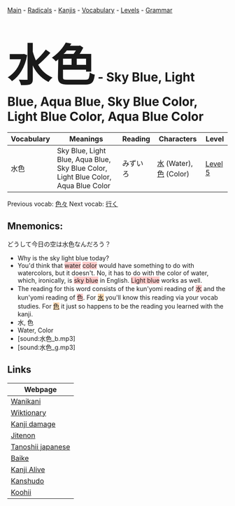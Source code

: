 <style> bigfont {font-size: 100px}</style>
[Main](../README.md) -
[Radicals](../radicals.md) -
[Kanjis](../kanjis.md) -
[Vocabulary](../vocabulary.md) -
[Levels](../levels.md) -
[Grammar](../grammar.md)
# <bigfont> 水色</bigfont> - Sky Blue, Light Blue, Aqua Blue, Sky Blue Color, Light Blue Color, Aqua Blue Color 

| Vocabulary | Meanings | Reading | Characters | Level |
| --- | --- | --- | --- | --- |
| 水色 | Sky Blue, Light Blue, Aqua Blue, Sky Blue Color, Light Blue Color, Aqua Blue Color | みずいろ |  [水](../kanjis/水.md) (Water), [色](../kanjis/色.md) (Color) | [Level 5](../levels/wk_level5.md) |

Previous vocab: [色々](色々.md) Next vocab: [行く](行く.md) 

## Mnemonics:
どうして今日の空は水色なんだろう？
* Why is the sky light blue today?
* You'd think that <span style="background-color:#ffcccb"> water</span> <span style="background-color:#ffcccb"> color</span> would have something to do with watercolors, but it doesn't. No, it has to do with the color of water, which, ironically, is <span style="background-color:#ffcccb"> sky blue</span> in English. <span style="background-color:#ffcccb"> Light blue</span> works as well.
* The reading for this word consists of the kun'yomi reading of <span style="background-color:#ffcccb"> 水</span> and the kun'yomi reading of <span style="background-color:#ffcccb"> 色</span>. For <span style="background-color:#fed8b1"> [水](https://jisho.org/search/水)</span> you'll know this reading via your vocab studies. For <span style="background-color:#fed8b1"> [色](https://jisho.org/search/色)</span> it just so happens to be the reading you learned with the kanji.
* 水, 色
* Water, Color
* [sound:水色_b.mp3]
* [sound:水色_g.mp3]


## Links 

| Webpage |
| --- |
| [Wanikani          ](https://www.wanikani.com/kanji/水色) |
| [Wiktionary        ](https://en.wiktionary.org/wiki/水色) |
| [Kanji damage      ](http://www.kanjidamage.com/kanji/search?utf8=✓&q=水色) |
| [Jitenon           ](https://jitenon.com/kanji/水色) |
| [Tanoshii japanese ](https://www.tanoshiijapanese.com/dictionary/kanji.cfm?k=水色) |
| [Baike             ](https://baike.baidu.com/item/水色) |
| [Kanji Alive       ](https://app.kanjialive.com/水色) |
| [Kanshudo          ](https://www.kanshudo.com/searchmn?q=水色) |
| [Koohii            ](https://kanji.koohii.com/study/kanji/水色) |

